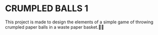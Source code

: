 # CRUMPLED BALLS 1
This project is made to design the elements of a simple game of throwing crumpled paper balls in a waste paper basket.🧻🧻
